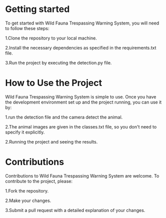 # Getting started
To get started with Wild Fauna Trespassing Warning System, you will need to follow these steps:

1.Clone the repository to your local machine.

2.Install the necessary dependencies as specified in the requirements.txt file.
 
3.Run the project by executing the detection.py file.

# How to Use the Project
Wild Fauna Trespassing Warning System is simple to use. Once you have the development environment set up and the project running, you can use it by:

1.run the detection file and the camera detect the animal.

2.The animal images are given in the classes.txt file, so you don't need to specify it explicitly.

2.Running the project and seeing the results.

# Contributions
Contributions to Wild Fauna Trespassing Warning System are welcome. To contribute to the project, please:

1.Fork the repository.

2.Make your changes.

3.Submit a pull request with a detailed explanation of your changes.
